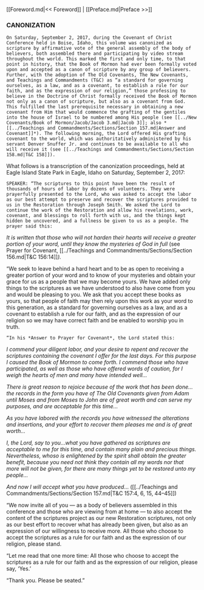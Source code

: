 [[Foreword.md|<< Foreword]]  |  [[Preface.md|Preface >>]]

### CANONIZATION

    On Saturday, September 2, 2017, during the Covenant of Christ Conference held in Boise, Idaho, this volume was canonized as scripture by affirmative vote of the general assembly of the body of believers, both assembled there and participating by video stream throughout the world. This marked the first and only time, to that point in history, that the Book of Mormon had ever been formally voted upon and accepted as a canon of scripture by any group of believers. Further, with the adoption of The Old Covenants, The New Covenants, and Teachings and Commandments (T&C) as “a standard for governing ourselves, as a law, and as a covenant, to establish a rule for our faith, and as the expression of our religion,” those professing to believe in the Doctrine of Christ formally received the Book of Mormon not only as a canon of scripture, but also as a covenant from God. This fulfilled the last prerequisite necessary in obtaining a new covenant from Him that would commence the grafting of the gentiles into the house of Israel to be numbered among His people (see [[../New Covenants/Book of Mormon/Jacob/Jacob 3.md|Jacob 3]]; also *[[../Teachings and Commandments/Sections/Section 157.md|Answer and Covenant]]*). The following morning, the Lord offered His grafting covenant to the world, which was authoritatively administered by his servant Denver Snuffer Jr. and continues to be available to all who will receive it (see [[../Teachings and Commandments/Sections/Section 158.md|T&C 158]]).
  

What follows is a transcription of the canonization proceedings, held at Eagle Island State Park in Eagle, Idaho on Saturday, September 2, 2017:


    SPEAKER: “The scriptures to this point have been the result of thousands of hours of labor by dozens of volunteers. They were prayerfully presented to the Lord, who was asked to accept the labor as our best attempt to preserve and recover the scriptures provided to us in the Restoration through Joseph Smith. We asked the Lord to continue the work of the Restoration and allow his revelations, work, covenant, and blessings to roll forth with us, and the things kept hidden be uncovered, and a fullness be given to us as a people. The prayer said this:
  


*It is written that those who will not harden their hearts will receive a greater portion of your word, until they know the mysteries of God in full* (see Prayer for Covenant, [[../Teachings and Commandments/Sections/Section 156.md|T&C 156:14]]*).*

“We seek to leave behind a hard heart and to be as open to receiving a greater portion of your word and to know of your mysteries and obtain your grace for us as a people that we may become yours. We have added only things to the scriptures as we have understood to also have come from you and would be pleasing to you. We ask that you accept these books as yours, so that people of faith may then rely upon this work as your word to this generation, as a standard for governing ourselves as a law, and as a covenant to establish a rule for our faith, and as the expression of our religion so we may have correct faith and be enabled to worship you in truth.


    “In his *Answer to Prayer for Covenant*, the Lord stated this:
  


*I commend your diligent labor, and your desire to repent and recover the scriptures containing the covenant I offer for the last days. For this purpose I caused the Book of Mormon to come forth. I commend those who have participated, as well as those who have offered words of caution, for I weigh the hearts of men and many have intended well…*


*There is great reason to rejoice because of the work that has been done…the records in the form you have of The Old Covenants given from Adam until Moses and from Moses to John are of great worth and can serve my purposes, and are acceptable for this time…*


*As you have labored with the records you have witnessed the alterations and insertions, and your effort to recover them pleases me and is of great worth...*


*I, the Lord, say to you...what you have gathered as scriptures are acceptable to me for this time, and contain many plain and precious things. Nevertheless, whoso is enlightened by the spirit shall obtain the greater benefit, because you need not think they contain all my words nor that more will not be given, for there are many things yet to be restored unto my people...*


*And now I will accept what you have produced*… ([[../Teachings and Commandments/Sections/Section 157.md|T&C 157:4, 6, 15, 44–45]])
  

“We now invite all of you — as a body of believers assembled in this conference and those who are viewing from at home — to also accept the content of the scriptures project as our new Restoration scriptures, not only as our best effort to recover what has already been given, but also as an expression of our willingness to receive more. All those who choose to accept the scriptures as a rule for our faith and as the expression of our religion, please stand.

“Let me read that one more time: All those who choose to accept the scriptures as a rule for our faith and as the expression of our religion, please say, ‘Yes.’

“Thank you. Please be seated.”